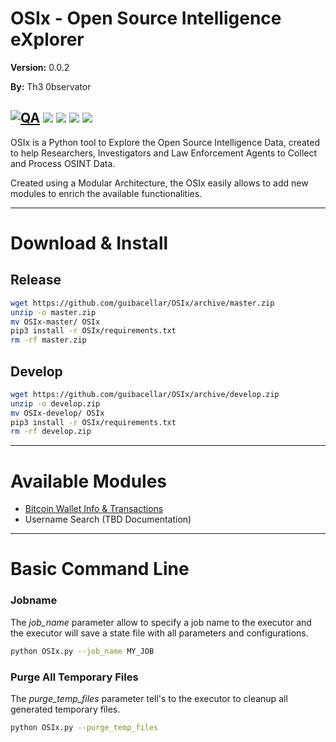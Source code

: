 # OSIx - **O**pen **S**ource **I**ntelligence e**X**plorer 

**Version:** 0.0.2

**By:** Th3 0bservator

[![QA](https://github.com/guibacellar/OSIx/actions/workflows/qa.yml/badge.svg?branch=develop)](https://github.com/guibacellar/OSIx/actions/workflows/qa.yml)
![](https://img.shields.io/github/last-commit/guibacellar/OSIx)
![](https://img.shields.io/github/languages/code-size/guibacellar/OSIx)
![](https://img.shields.io/badge/Python-3.7.6+-green.svg)
![](https://img.shields.io/badge/maintainer-Th3%200bservator-blue)
----

OSIx is a Python tool to Explore the Open Source Intelligence Data, created to help Researchers, Investigators and Law Enforcement Agents to Collect and Process OSINT Data.

Created using a Modular Architecture, the OSIx easily allows to add new modules to enrich the available functionalities.

----

# Download & Install

## Release
```bash
wget https://github.com/guibacellar/OSIx/archive/master.zip
unzip -o master.zip
mv OSIx-master/ OSIx
pip3 install -r OSIx/requirements.txt
rm -rf master.zip
```

## Develop
```bash
wget https://github.com/guibacellar/OSIx/archive/develop.zip
unzip -o develop.zip
mv OSIx-develop/ OSIx
pip3 install -r OSIx/requirements.txt
rm -rf develop.zip
```

---

# Available Modules

 * [Bitcoin Wallet Info & Transactions](docs/module_btc_waller.md)
 * Username Search (TBD Documentation)
---

# Basic Command Line

### Jobname

The *job_name* parameter allow to specify a job name to the executor and the executor will save a state file with all parameters and configurations.

```bash
python OSIx.py --job_name MY_JOB
```

### Purge All Temporary Files

The *purge_temp_files* parameter tell's to the executor to cleanup all generated temporary files.

```bash
python OSIx.py --purge_temp_files
```
